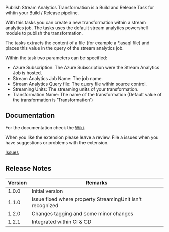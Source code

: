 Publish Stream Analytics Transformation is a Build and Release Task for wihtin your Build / Release pipeline.

With this tasks you can create a new transformation within a stream analytics job. The tasks uses the default stream analytics powershell module to publish the transformation. 

The tasks extracts the content of a file (for example a *.asaql file) and places this value in the query of the stream analytics job.

Within the task two parameters can be specified:
* Azure Subscription: The Azure Subscription were the Stream Analytics Job is hosted.
* Stream Analytics Job Name: The job name.
* Stream Analytics Query file: The query file within source control.
* Streaming Units: The streaming units of your transformation.
* Transformation Name: The name of the transformation (Default value of the transformation is 'Transformation')

## Documentation

For the documentation check the [Wiki](https://github.com/MaikvanderGaag/msft-extensions/wiki).

When you like the extension please leave a review. File a issues when you have suggestions or problems with the extension.

[Issues](https://github.com/MaikvanderGaag/msft-extensions/issues)

## Release Notes


| Version | Remarks                                                          |  
|---------|------------------------------------------------------------------|
| 1.0.0   | Initial version                                                  | 
| 1.1.0   | Issue fixed where property StreamingUnit isn't recognized        |
| 1.2.0   | Changes tagging and some minor changes                           | 
| 1.2.1   | Integrated within CI & CD                           | 

